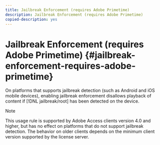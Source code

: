 ```yaml
---
title: Jailbreak Enforcement (requires Adobe Primetime)
description: Jailbreak Enforcement (requires Adobe Primetime)
copied-description: yes
---
```


# Jailbreak Enforcement (requires Adobe Primetime) {#jailbreak-enforcement-requires-adobe-primetime}

On platforms that supports jailbreak detection (such as Android and iOS mobile devices), enabling jailbreak enforcement disallows playback of content if [!DNL jailbreak/root] has been detected on the device.

>[!NOTE]
>
>This usage rule is supported by Adobe Access clients version 4.0 and higher, but has no effect on platforms that do not support jailbreak detection. The behavior on older clients depends on the minimum client version supported by the license server.

